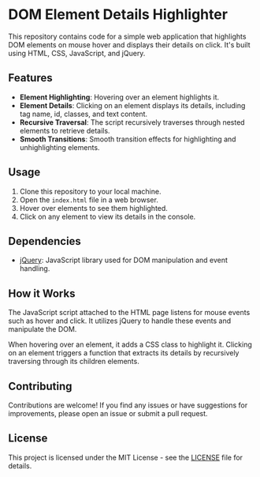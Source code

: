 # DOM Element Details Highlighter

This repository contains code for a simple web application that highlights DOM elements on mouse hover and displays their details on click. It's built using HTML, CSS, JavaScript, and jQuery.

## Features

- **Element Highlighting**: Hovering over an element highlights it.
- **Element Details**: Clicking on an element displays its details, including tag name, id, classes, and text content.
- **Recursive Traversal**: The script recursively traverses through nested elements to retrieve details.
- **Smooth Transitions**: Smooth transition effects for highlighting and unhighlighting elements.

## Usage

1. Clone this repository to your local machine.
2. Open the `index.html` file in a web browser.
3. Hover over elements to see them highlighted.
4. Click on any element to view its details in the console.

## Dependencies

- [jQuery](https://jquery.com/): JavaScript library used for DOM manipulation and event handling.

## How it Works

The JavaScript script attached to the HTML page listens for mouse events such as hover and click. It utilizes jQuery to handle these events and manipulate the DOM.

When hovering over an element, it adds a CSS class to highlight it. Clicking on an element triggers a function that extracts its details by recursively traversing through its children elements.

## Contributing

Contributions are welcome! If you find any issues or have suggestions for improvements, please open an issue or submit a pull request.

## License

This project is licensed under the MIT License - see the [LICENSE](LICENSE) file for details.

